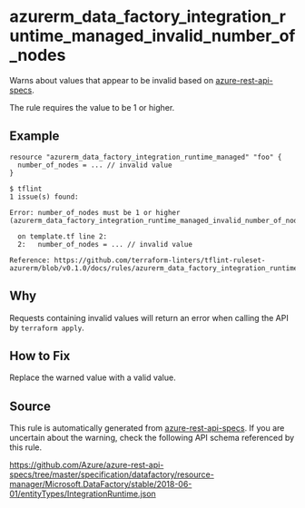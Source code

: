 <!--- This file generated by `tools/apispec-rule-gen/main.go`. DO NOT EDIT --->

# azurerm_data_factory_integration_runtime_managed_invalid_number_of_nodes

Warns about values that appear to be invalid based on [azure-rest-api-specs](https://github.com/Azure/azure-rest-api-specs).

The rule requires the value to be 1 or higher.

## Example

```hcl
resource "azurerm_data_factory_integration_runtime_managed" "foo" {
  number_of_nodes = ... // invalid value
}
```

```
$ tflint
1 issue(s) found:

Error: number_of_nodes must be 1 or higher (azurerm_data_factory_integration_runtime_managed_invalid_number_of_nodes)

  on template.tf line 2:
  2:   number_of_nodes = ... // invalid value

Reference: https://github.com/terraform-linters/tflint-ruleset-azurerm/blob/v0.1.0/docs/rules/azurerm_data_factory_integration_runtime_managed_invalid_number_of_nodes.md

```

## Why

Requests containing invalid values will return an error when calling the API by `terraform apply`.

## How to Fix

Replace the warned value with a valid value.

## Source

This rule is automatically generated from [azure-rest-api-specs](https://github.com/Azure/azure-rest-api-specs). If you are uncertain about the warning, check the following API schema referenced by this rule.

https://github.com/Azure/azure-rest-api-specs/tree/master/specification/datafactory/resource-manager/Microsoft.DataFactory/stable/2018-06-01/entityTypes/IntegrationRuntime.json
